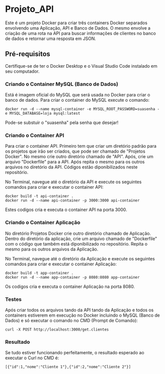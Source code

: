 # Projeto_API

Este é um projeto Docker para criar três containers Docker separados envolvendo uma Aplicação, API e Banco de Dados. O mesmo envolve a criação de uma rota na API para buscar informações de clientes no banco de dados e retornar uma resposta em JSON.

## Pré-requisitos
Certifique-se de ter o Docker Desktop e o Visual Studio Code instalado em seu computador.

### Criando o Container MySQL (Banco de Dados)
  Está é imagem oficial do MySQL que será usada no Docker para criar o banco de dados. Para criar o container do MySQL execute o comando: 
  ```Terminal
  docker run -d --name mysql-container -e MYSQL_ROOT_PASSWORD=suasenha -e MYSQL_DATABASE=loja mysql:latest
```
  Pode-se substuir o "suasenha" pela senha que desejar!

### Criando o Container API
  Para criar o container API. Primeiro tem que criar um diretório padrão para os projetos que irão ser criados, que pode ser chamado de "Projetos Docker". No mesmo crie outro diretório chamado de "API". Após, crie um arquivo "Dockerfile" para a API. Após repita o mesmo para os outros arquivos no diretório da API. Códigos estão diponibilizados neste repositório.

  No Terminal, navegue até o diretório da API e execute os seguintes comandos para criar e executar o container API:
  ```Terminal
docker build -t api-container .
docker run -d --name api-container -p 3000:3000 api-container
```
Estes codigos cria e executa o container API na porta 3000.

### Criando o Container Aplicação
  No diretório Projetos Docker crie outro diretório chamado de Aplicação. Dentro do diretório da aplicação, crie um arquivo chamado de "Dockerfile" com o código que também está diponibilizado no repositório. Repita o mesmo para os outros arquivos da Aplicação.

   No Terminal, navegue até o diretório da Aplicação e execute os seguintes comandos para criar e executar o container Aplicação:
   ```Terminal
docker build -t app-container .
docker run -d --name app-container -p 8080:8080 app-container
```
Os codigos cria e executa o container Aplicação na porta 8080.

### Testes
Após criar todos os arquivos tando da API tando da Aplicação e todos os containers estiverem em execução no Docker incluindo o MySQL (Banco de Dados) e só executar o comando no CMD (Prompt de Comando): 
```CMD
curl -X POST http://localhost:3000/get.clientes
```

### Resultado
  Se tudo estiver funcionando perfeitamente, o resultado esperado ao executar o Curl no CMD é:
```Resultado
[{"id":1,"nome":"Cliente 1"},{"id":2,"nome":"Cliente 2"}]
```